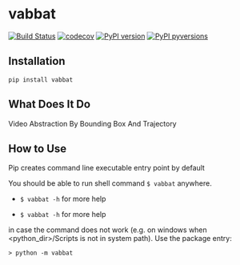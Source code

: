 # vabbat

[![Build Status](https://travis-ci.org/Madoshakalaka/vabbat.svg)](https://travis-ci.org/Madoshakalaka/vabbat)
[![codecov](https://codecov.io/gh/Madoshakalaka/vabbat/branch/master/graph/badge.svg)](https://codecov.io/gh/Madoshakalaka/vabbat)
[![PyPI version](https://badge.fury.io/py/vabbat.svg)](https://badge.fury.io/py/vabbat)
[![PyPI pyversions](https://img.shields.io/pypi/pyversions/vabbat.svg)](https://pypi.python.org/pypi/vabbat/)


## Installation

`pip install vabbat`

## What Does It Do

<!--You picture won't show on pypi if you use relative path.-->
<!--If you want to add any image, please add the image to readme_assets folder and add the filename as below-->
<!--![some show case picture](https://raw.githubusercontent.com/Madoshakalaka/vabbat/master/readme_assets/showcasePicture.png)-->
Video Abstraction By Bounding Box And Trajectory


## How to Use


Pip creates command line executable entry point by default

You should be able to run shell command `$ vabbat` anywhere.

- `$ vabbat -h` for more help

- `$ vabbat -h` for more help

in case the command does not work (e.g. on windows when <python_dir>/Scripts is not in system path). Use the package entry:

`> python -m vabbat`
